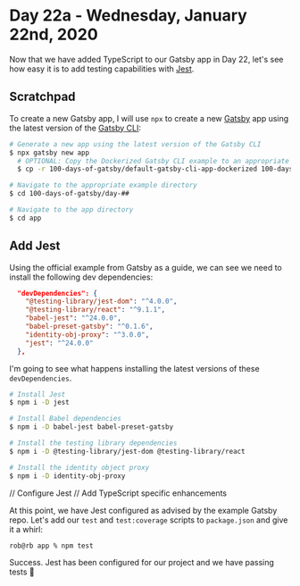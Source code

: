 # Day 22a - Wednesday, January 22nd, 2020

Now that we have added TypeScript to our Gatsby app in Day 22, let's see how easy it is to add testing capabilities with [Jest](https://jestjs.io).

## Scratchpad

To create a new Gatsby app, I will use `npx` to create a new [Gatsby](https://www.gatsbyjs.com) app using the latest version of the [Gatsby CLI](https://www.gatsbyjs.com):

```sh
# Generate a new app using the latest version of the Gatsby CLI
$ npx gatsby new app
  # OPTIONAL: Copy the Dockerized Gatsby CLI example to an appropriate folder for a faster starting point
  $ cp -r 100-days-of-gatsby/default-gatsby-cli-app-dockerized 100-days-of-gatsby/day-##

# Navigate to the appropriate example directory
$ cd 100-days-of-gatsby/day-##

# Navigate to the app directory
$ cd app
```

## Add Jest

Using the official example from Gatsby as a guide, we can see we need to install the following dev dependencies:

```json
  "devDependencies": {
    "@testing-library/jest-dom": "^4.0.0",
    "@testing-library/react": "^9.1.1",
    "babel-jest": "^24.0.0",
    "babel-preset-gatsby": "^0.1.6",
    "identity-obj-proxy": "^3.0.0",
    "jest": "^24.0.0"
  },
```

I'm going to see what happens installing the latest versions of these `devDependencies`.

```sh
# Install Jest
$ npm i -D jest

# Install Babel dependencies
$ npm i -D babel-jest babel-preset-gatsby

# Install the testing library dependencies
$ npm i -D @testing-library/jest-dom @testing-library/react

# Install the identity object proxy
$ npm i -D identity-obj-proxy
```

// Configure Jest
// Add TypeScript specific enhancements

At this point, we have Jest configured as advised by the example Gatsby repo. Let's add our `test` and `test:coverage` scripts to `package.json` and give it a whirl:

```sh
rob@rb app % npm test
```

Success. Jest has been configured for our project and we have passing tests 💯
